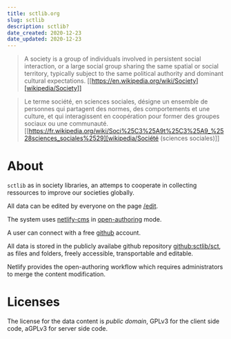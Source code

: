```yaml
---
title: sctlib.org
slug: sctlib
description: sctlib?
date_created: 2020-12-23
date_updated: 2020-12-23
---
```


> A society is a group of individuals involved in persistent social
> interaction, or a large social group sharing the same spatial or
> social territory, typically subject to the same political authority
> and dominant cultural
> expectations. [[https://en.wikipedia.org/wiki/Society][wikipedia/Society]]

> Le terme société, en sciences sociales, désigne un ensemble de
> personnes qui partagent des normes, des comportements et une
> culture, et qui interagissent en coopération pour former des groupes
> sociaux ou une
> communauté. [[https://fr.wikipedia.org/wiki/Soci%25C3%25A9t%25C3%25A9_%2528sciences_sociales%2529][wikipedia/Société
> (sciences sociales)]]

# About

`sctlib` as in society libraries, an attemps to cooperate in
collecting ressources to improve our societies globally.

All data can be edited by everyone on the page [/edit](/edit).

The system uses [netlify-cms](https://www.netlifycms.org) in
[open-authoring](https://www.netlifycms.org/docs/open-authoring) mode.

A user can connect with a free [github](https://github.com) account.

All data is stored in the publicly availabe github repository
[github:sctlib/sct](https://github.com/sctlib/sct), as files and
folders, freely accessible, transportable and editable.

Netlify provides the open-authoring workflow which requires
administrators to merge the content modification.

# Licenses

The license for the data content is *public domain*, GPLv3 for the
client side code, aGPLv3 for server side code.



















